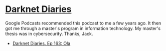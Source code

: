 # [Darknet Diaries](https://darknetdiaries.com/)

Google Podcasts recommended this podcast to me a few years ago. It then got me through a master's program in information technology. My master's thesis was in cybersecurity. Thanks, Jack.

* [Darknet Diaries. Ep 163: Ola](/2025/09/23/darknetdiaries-163.md)
